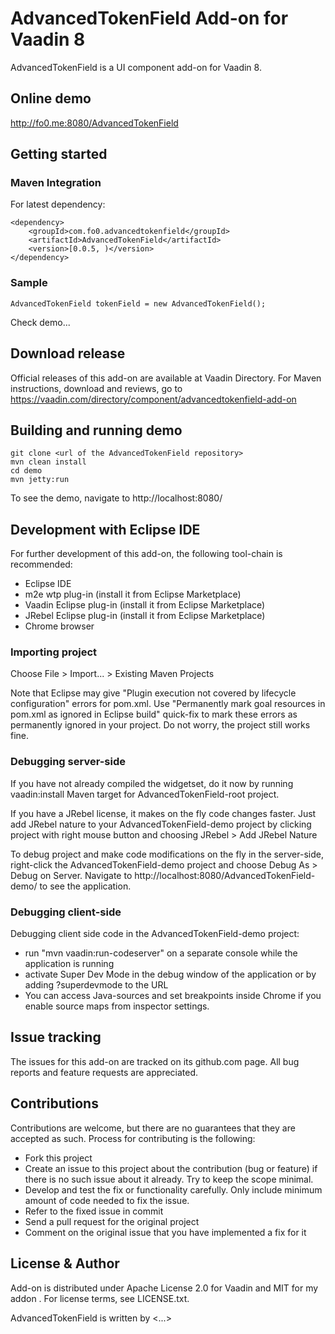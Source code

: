 # AdvancedTokenField Add-on for Vaadin 8

AdvancedTokenField is a UI component add-on for Vaadin 8.

## Online demo

http://fo0.me:8080/AdvancedTokenField


## Getting started

### Maven Integration
For latest dependency:
````
<dependency>
	<groupId>com.fo0.advancedtokenfield</groupId>
	<artifactId>AdvancedTokenField</artifactId>
	<version>[0.0.5, )</version>
</dependency>
````
### Sample
````
AdvancedTokenField tokenField = new AdvancedTokenField();
````

Check demo...

## Download release

Official releases of this add-on are available at Vaadin Directory. For Maven instructions, download and reviews, go to https://vaadin.com/directory/component/advancedtokenfield-add-on

## Building and running demo
````
git clone <url of the AdvancedTokenField repository>
mvn clean install
cd demo
mvn jetty:run
````
To see the demo, navigate to http://localhost:8080/

## Development with Eclipse IDE

For further development of this add-on, the following tool-chain is recommended:
- Eclipse IDE
- m2e wtp plug-in (install it from Eclipse Marketplace)
- Vaadin Eclipse plug-in (install it from Eclipse Marketplace)
- JRebel Eclipse plug-in (install it from Eclipse Marketplace)
- Chrome browser

### Importing project

Choose File > Import... > Existing Maven Projects

Note that Eclipse may give "Plugin execution not covered by lifecycle configuration" errors for pom.xml. Use "Permanently mark goal resources in pom.xml as ignored in Eclipse build" quick-fix to mark these errors as permanently ignored in your project. Do not worry, the project still works fine. 

### Debugging server-side

If you have not already compiled the widgetset, do it now by running vaadin:install Maven target for AdvancedTokenField-root project.

If you have a JRebel license, it makes on the fly code changes faster. Just add JRebel nature to your AdvancedTokenField-demo project by clicking project with right mouse button and choosing JRebel > Add JRebel Nature

To debug project and make code modifications on the fly in the server-side, right-click the AdvancedTokenField-demo project and choose Debug As > Debug on Server. Navigate to http://localhost:8080/AdvancedTokenField-demo/ to see the application.

### Debugging client-side

Debugging client side code in the AdvancedTokenField-demo project:
  - run "mvn vaadin:run-codeserver" on a separate console while the application is running
  - activate Super Dev Mode in the debug window of the application or by adding ?superdevmode to the URL
  - You can access Java-sources and set breakpoints inside Chrome if you enable source maps from inspector settings.
 

## Issue tracking

The issues for this add-on are tracked on its github.com page. All bug reports and feature requests are appreciated. 

## Contributions

Contributions are welcome, but there are no guarantees that they are accepted as such. Process for contributing is the following:
- Fork this project
- Create an issue to this project about the contribution (bug or feature) if there is no such issue about it already. Try to keep the scope minimal.
- Develop and test the fix or functionality carefully. Only include minimum amount of code needed to fix the issue.
- Refer to the fixed issue in commit
- Send a pull request for the original project
- Comment on the original issue that you have implemented a fix for it

## License & Author

Add-on is distributed under Apache License 2.0 for Vaadin and MIT for my addon . For license terms, see LICENSE.txt.

AdvancedTokenField is written by <...>
